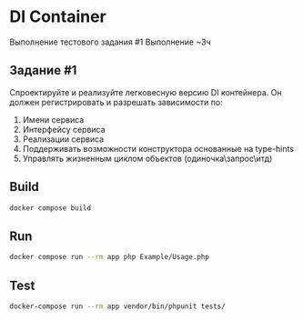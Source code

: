 # DI Container
Выполнение тестового задания #1
Выполнение ~3ч

## Задание #1
Спроектируйте и реализуйте легковесную версию DI контейнера.
Он должен регистрировать и разрешать зависимости по:
1. Имени сервиса
2. Интерфейсу сервиса
3. Реализации сервиса
4. Поддерживать возможности конструктора основанные на type-hints
5. Управлять жизненным циклом объектов (одиночка\запрос\итд)

## Build
```bash
docker compose build
```

## Run
```bash
docker compose run --rm app php Example/Usage.php
```

## Test
```bash
docker-compose run --rm app vendor/bin/phpunit tests/
```
